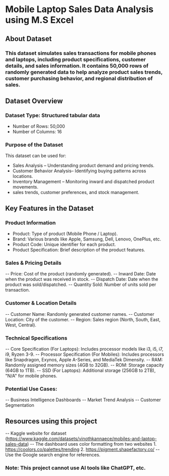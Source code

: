 # Mobile Laptop Sales Data Analysis using M.S Excel
## About Dataset
### This dataset simulates sales transactions for mobile phones and laptops, including product specifications, customer details, and sales information. It contains 50,000 rows of randomly generated data to help analyze product sales trends, customer purchasing behavior, and regional distribution of sales.

## Dataset Overview
### Dataset Type: Structured tabular data
- Number of Rows: 50,000
- Number of Columns: 16

### Purpose of the Dataset
This dataset can be used for:
- Sales Analysis – Understanding product demand and pricing trends.
- Customer Behavior Analysis– Identifying buying patterns across locations.
- Inventory Management – Monitoring inward and dispatched product movements.
- sales trends, customer preferences, and stock management.

## Key Features in the Dataset
### Product Information
- Product: Type of product (Mobile Phone / Laptop).
- Brand: Various brands like Apple, Samsung, Dell, Lenovo, OnePlus, etc.
- Product Code: Unique identifier for each product.
- Product Specification: Brief description of the product features.

### Sales & Pricing Details
-- Price: Cost of the product (randomly generated).
-- Inward Date: Date when the product was received in stock.
-- Dispatch Date: Date when the product was sold/dispatched.
-- Quantity Sold: Number of units sold per transaction.

### Customer & Location Details
-- Customer Name: Randomly generated customer names.
-- Customer Location: City of the customer.
-- Region: Sales region (North, South, East, West, Central).

### Technical Specifications
-- Core Specification (For Laptops): Includes processor models like i3, i5, i7, i9, Ryzen 3-9.
-- Processor Specification (For Mobiles): Includes processors like Snapdragon, Exynos, Apple A-Series, and MediaTek Dimensity.
-- RAM: Randomly assigned memory sizes (4GB to 32GB).
-- ROM: Storage capacity (64GB to 1TB).
-- SSD (For Laptops): Additional storage (256GB to 2TB), "N/A" for mobile phones.

### Potential Use Cases:
-- Business Intelligence Dashboards
-- Market Trend Analysis
-- Customer Segmentation

## Resources using this project
-- Kaggle website for dataset (https://www.kaggle.com/datasets/vinothkannaece/mobiles-and-laptop-sales-data)
-- The dashboard uses color formatting from two websites
    1. https://coolors.co/palettes/trending
    2. https://pigment.shapefactory.co/
-- Use the Google search engine for references.
### Note: This project cannot use AI tools like ChatGPT, etc.
